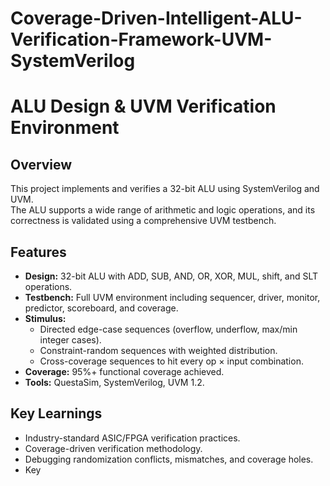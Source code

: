 # Coverage-Driven-Intelligent-ALU-Verification-Framework-UVM-SystemVerilog

# ALU Design & UVM Verification Environment

## Overview
This project implements and verifies a 32-bit ALU using SystemVerilog and UVM.  
The ALU supports a wide range of arithmetic and logic operations, and its correctness is validated using a comprehensive UVM testbench.

## Features
- **Design:** 32-bit ALU with ADD, SUB, AND, OR, XOR, MUL, shift, and SLT operations.
- **Testbench:** Full UVM environment including sequencer, driver, monitor, predictor, scoreboard, and coverage.
- **Stimulus:**
  - Directed edge-case sequences (overflow, underflow, max/min integer cases).
  - Constraint-random sequences with weighted distribution.
  - Cross-coverage sequences to hit every op × input combination.
- **Coverage:** 95%+ functional coverage achieved.
- **Tools:** QuestaSim, SystemVerilog, UVM 1.2.

## Key Learnings
- Industry-standard ASIC/FPGA verification practices.
- Coverage-driven verification methodology.
- Debugging randomization conflicts, mismatches, and coverage holes.
- Key
